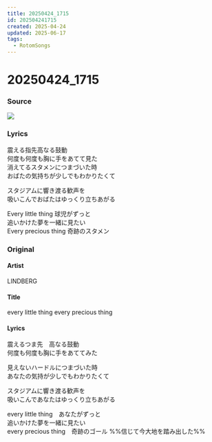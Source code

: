 ```yaml
---
title: 20250424_1715
id: 202504241715
created: 2025-04-24
updated: 2025-06-17
tags:
  - RotomSongs
---
```

# 20250424_1715

### Source

![](https://x.com/Starlystrongest/status/1915318702918296008)

### Lyrics

震える指先高なる鼓動  
何度も何度も胸に手をあてて見た  
消えてるスタメンにつまづいた時  
おばたの気持ちが少しでもわかりたくて  

スタジアムに響き渡る歓声を  
吸いこんでおばたはゆっくり立ちあがる  

Every little thing 球児がずっと  
追いかけた夢を一緒に見たい  
Every precious thing 奇跡のスタメン  

### Original

#### Artist

LINDBERG

#### Title

every little thing every precious thing

#### Lyrics

震えるつま先　高なる鼓動  
何度も何度も胸に手をあててみた  
  
見えないハードルにつまづいた時  
あなたの気持が少しでもわかりたくて  
  
スタジアムに響き渡る歓声を  
吸いこんであなたはゆっくり立ちあがる  
  
every little thing　あなたがずっと  
追いかけた夢を一緒に見たい  
every precious thing　奇跡のゴール %%信じて今大地を踏み出した%%  

